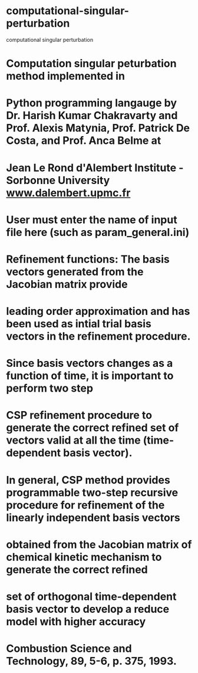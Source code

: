 # computational-singular-perturbation
computational singular perturbation 

# Computation singular peturbation method implemented in 
# Python programming langauge by Dr. Harish Kumar Chakravarty and Prof. Alexis Matynia, Prof. Patrick De Costa, and Prof. Anca Belme at 
# Jean Le Rond d'Alembert Institute - Sorbonne University www.dalembert.upmc.fr

# User must enter the name of input file here (such as param_general.ini)

# Refinement functions: The basis vectors generated from the Jacobian matrix provide 
# leading order approximation and has been used as intial trial basis vectors in the refinement procedure. 
# Since basis vectors changes as a function of time, it is important to perform two step
# CSP refinement procedure to generate the correct refined set of vectors valid at all the time (time-dependent basis vector).
# In general, CSP method provides programmable two-step recursive procedure for refinement of the linearly  independent basis vectors 
# obtained from the Jacobian matrix of chemical kinetic mechanism to generate the correct refined
# set of orthogonal time-dependent basis vector to develop a reduce model with higher accuracy
# Combustion Science and Technology, 89, 5-6, p. 375, 1993. 

